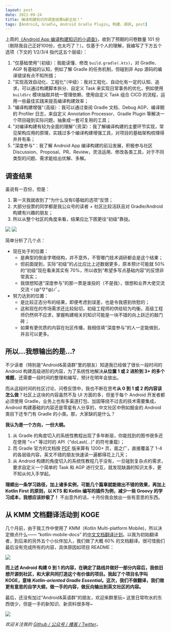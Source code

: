 ```yaml
---
layout: post
date: 2021-09-24
title: 编译构建知识的调查结果&新企划！"
tags: [Android, Gradle, Android Gradle Plugin, 构建，调研, post]
---
```


上周的[《Android App 编译构建知识的小调查》](https://2bab.me/2021/09/14/android-build-survey)，收到了预期的问卷数量 101 份（剔除我自己正好100份，也太巧了？）。仅基于个人的理解，我编写了下方五个选项（下文的 1/2/3/4 指代这五个层级）：

1. ”仅基础使用“（初级）：我能读懂、修改 `build.gradle(.kts)`，对 Gradle、AGP 有基础的认知，例如了解 Gradle 的任务机制，但碰到非 App 源码的编译错误有点不知所措；
2. ”实现高效自动化、工程化“（中级）：我对工程化、自动化有一定的认知、追求，可以通过构建脚本拆分、自定义 Task 来实现日常事务的优化，例如使用 `buildSrc` 模块抽取并统一管理依赖、使用自定义 Task 组合 CICD 的流程，运用一些最佳实践来提高编译构建效率；
3. ”编译构建增强“（高级）：我可以通过查阅 Gradle 文档、Debug AGP、编译期的 Profiler 日志，来自定义 Annotation Processor、Gradle Plugin 等解决一个项目碰到实际问题，抽象成一套可复用的工具；
4. ”对编译构建有较为全面的理解“（资深）：我了解编译构建的主要环节实现，常见架构应用的原理，实践过多个编译构建增强工具，对项目的基础架构梳理得井井有条；
5. ”深度参与“：我了解 Android App 编译构建的前沿发展，积极参与社区 Discussion、Proposal、PR、Review，灵活运用、修改各类工具，对于不同类型的问题、需求能给出优解、多解。

## 调查结果

虽说有一百份，但是：

1. 第一天我就收到了“为什么没有0基础的选项”反馈；
2. 大部分投票的同学都是我公众号的读者 + 社区比较活跃且对 Gradle/Android 构建有兴趣的朋友；
3. 所以从整个社区的角度来看，结果应比下图更往“初级”靠拢。

![](https://2bab-images.lastmayday.com/blog/2021-09-24-android-survey-result-1.jpg?imageslim)
![](https://2bab-images.lastmayday.com/blog/2021-09-24-android-survey-result-2.jpg?imageslim)

简单分析了几个点：

- 现在处于的位置：
    - 是典型的倒金字塔结构，并不意外，不管哪门技术调研都会是这个结果；
    - 但前面提到，实际“初级”的占比应比上述数据更多，原本预计可能就 50% 的“初级”现在看来其实有 70%，所以收到“希望多写点基础内容”的反馈非常真实；
    - 我很想知道“深度参与”的那一票是谁投的（不是我），很想和业界大佬交流交流ヾ(◍°∇°◍)ﾉﾞ。
- 努力达到的位置：
    - 是比较正态分布的结果，即便考虑到误差，也是令我感到欣慰的；
    - 这和现在的市场需求还比较贴切，初级工程师的供给较为均衡，高级工程师仍然供不应求，掌握构建相关的知识可能是一块不错的向上跃迁的敲门砖；
    - 如果有更优质的内容在社区传播，我相信填“深度参与”的人一定能做到，并且可以更多。
    
## 所以...我想输出的是...?

不少读者（特别是“Android&英语群”里的朋友）知道我已经做了很长一段时间的 Android 构建高级进阶的内容，为了系统性地解决**从位置 1 或 2 进阶到 3+ 的多个难题**，还需要一段时间的整理和编写，预计在明年会放出。

而从这段时间的社区讨论、问卷反馈中，我也不断在思考**从 0 到 1 或 2 的内容该怎么做**？社区上这块的内容虽然不及 UI 方面的多，但鉴于每个 Android 开发者都必须使用 Gradle，业务上也有多渠道打包、加固等绕不过去的技术需要集成，Android 构建基础的内容还是零星有人分享的，中文社区中例如掘金的 Android 类目下还专门有 Gradle 的小类。那，大家缺的是什么？

**我认为是一个方向，一份大纲。**

1. 从 Gradle 的角度切入的系统性教程出现了多年断层，你能找到的图书很多还在使用 “<<” 等过时的 API（“doLast(...)” 的符号重载）；
2. 而 Gradle 官方的文档按 [PDF](https://docs.gradle.org/current/userguide/userguide.pdf) 版来算有 1200+ 页，面之广，直接覆盖了 1-4 的各层级内容，英文不错的朋友快速读一遍都得花上几天；
3. 从 Android 构建的角度切入的系统性教程几乎没有，一旦碰到复杂点的需求，要求自定义一个简单的 Task 和 AGP 进行交互，就发现缺漏的知识太多，更不知从何入手学起。

**理顺出一条学习路径，加上诸多实例，可能几个篇章就能做出不错的效果，再加上 Kotlin First 的原则，以 KTS 和 Kotlin 编写的插件为例，减少一些 Groovy 的学习成本，我想应该妙极了！** 不出意外的话，十月份我会放出一些有意思的东西。

## 从 KMM 文档翻译活动到 KOGE

几个月前，由于我工作中使用了 KMM（Kotlin Multi-platform Mobile)，所以决定做点什么—— “kotlin-mobile-docs” 的[中文文档翻译计划](https://github.com/2BAB/kotlin-mobile-docs)。以我为初始翻译者，到后来的另外五个小伙伴加入，我们做了大概 60% 的文档翻译。很可惜我们最后没有完成所有的内容，具体原因如项目 README：

![](https://2bab-images.lastmayday.com/blog/20210924174118.png?imageslim)

**而上述 Android 构建 0 到 1 的内容，在确定了路线并做好一部分内容后，我依旧想开源到社区，和大家共同打造这个有价值的项目。我起了个项目名字叫 KOGE，意味 *Kotlin-oriented Gradle Essential*。这次，我们不做翻译，我们做更有意思的自学大纲，做一手的内容，做反向输出到英文社区的内容。**

最后，还没有加过“Android&英语群”的朋友，欢迎来群里玩~ 这里日常吹水的东西很少，但是一手的新知识、新资料很多呀~

![](https://2bab-images.lastmayday.com/blog/20210924174641.png?imageslim)

*欢迎关注我的 [ Github / 公众号 / 播客 / Twitter](/about)。*